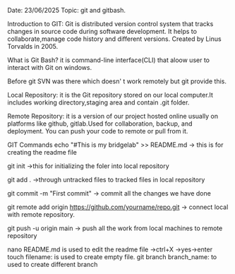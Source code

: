 Date: 23/06/2025
Topic: git and gitbash.

Introduction to GIT: 
  Git is distributed version control system that tracks changes in source code during software development.
  It helps to collaborate,manage code history and different versions.
  Created by Linus Torvalds in 2005.

What is Git Bash?
it is command-line interface(CLI) that aloow user to interact with Git on windows.

Before git SVN was there which doesn' t work remotely but git provide this.

Local Repository: it is the Git repository stored on our local computer.It includes working directory,staging area and contain .git folder.

Remote Repository: it is a version of our project hosted online usually on platforms like github, gitlab.Used for collaboration, backup, and deployment.
You can push your code to remote or pull from it.

GIT Commands
echo "#This is my bridgelab" >> README.md -> this is for creating the readme file

git init ->this for initializing the foler into local repository

git add . ->through untracked files to tracked files in local repository

git commit -m "First commit" -> commit all the changes we have done

git remote add origin https://github.com/yourname/repo.git  -> connect local with remote repository.

git push -u origin main -> push all the work from local machines to remote repository

nano README.md is used to edit  the readme file   ->ctrl+X ->yes->enter
touch filename: is used to create empty file.
git branch branch_name: to used to create different branch 
